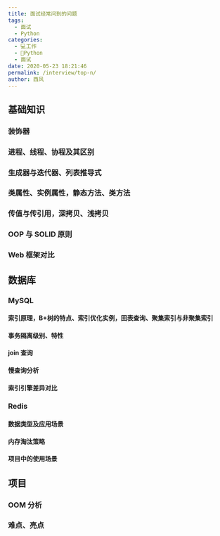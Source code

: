 ```yaml
---
title: 面试经常问到的问题
tags:
  - 面试
  - Python
categories:
  - 💻工作
  - 🐍Python
  - 面试
date: 2020-05-23 18:21:46 
permalink: /interview/top-n/
author: 西风
---
```

## 基础知识

### 装饰器

### 进程、线程、协程及其区别

### 生成器与迭代器、列表推导式

### 类属性、实例属性，静态方法、类方法

### 传值与传引用，深拷贝、浅拷贝

### OOP 与 SOLID 原则

### Web 框架对比

## 数据库

### MySQL

#### 索引原理，B+树的特点、索引优化实例，回表查询、聚集索引与非聚集索引

#### 事务隔离级别、特性

#### join 查询

#### 慢查询分析

#### 索引引擎差异对比

### Redis

#### 数据类型及应用场景

#### 内存淘汰策略

#### 项目中的使用场景

## 项目

### OOM 分析

### 难点、亮点
